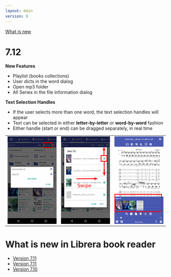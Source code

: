 ```yaml
---
layout: main
version: 8
---
```

[What is new](/wiki/what-is-new)

# 7.12

**New Features**

* Playlist (books collections)
* User dicts in the word dialog 
* Open mp3 folder
* All Series in the file information dialog



**Text Selection Handles**

* If the user selects more than one word, the text selection handles will appear
* Text can be selected in either **letter-by-letter** or **word-by-word** fashion
* Either handle (start or end) can be dragged separately, in real time

||||
|-|-|-|
|![](4.png)|![](5.png)|![](6.png)|



# What is new in Librera book reader

* [Version 7.11](/wiki/what-is-new/7.12/)
* [Version 7.11](/wiki/what-is-new/7.11/)
* [Version 7.10](/wiki/what-is-new/7.10/)


